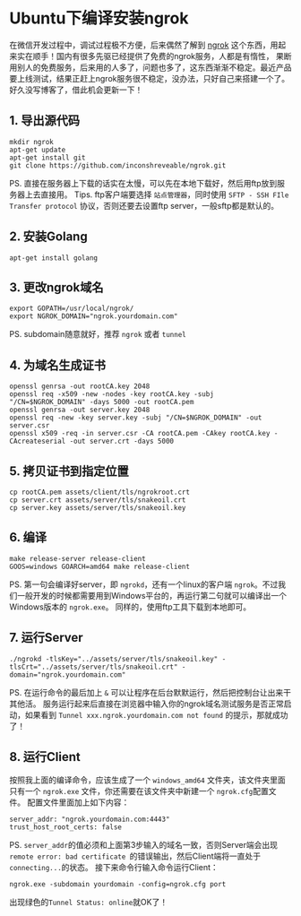 # Ubuntu下编译安装ngrok
在微信开发过程中，调试过程极不方便，后来偶然了解到 [ngrok](https://github.com/inconshreveable/ngrok) 这个东西，用起来实在顺手！国内有很多先驱已经提供了免费的ngrok服务，人都是有惰性，
果断用别人的免费服务，后来用的人多了，问题也多了，这东西渐渐不稳定。最近产品要上线测试，结果正赶上ngrok服务很不稳定，没办法，只好自己来搭建一个了。好久没写博客了，借此机会更新一下！
## 1. 导出源代码
```
mkdir ngrok
apt-get update
apt-get install git
git clone https://github.com/inconshreveable/ngrok.git
```
PS. 直接在服务器上下载的话实在太慢，可以先在本地下载好，然后用ftp放到服务器上去直接用。
Tips. ftp客户端要选择 `站点管理器`，同时使用 `SFTP - SSH FIle Transfer protocol` 协议，否则还要去设置ftp server，一般sftp都是默认的。
## 2. 安装Golang
```
apt-get install golang
```
## 3. 更改ngrok域名
```
export GOPATH=/usr/local/ngrok/
export NGROK_DOMAIN="ngrok.yourdomain.com"
```
PS. subdomain随意就好，推荐 `ngrok` 或者 `tunnel`
## 4. 为域名生成证书
```
openssl genrsa -out rootCA.key 2048
openssl req -x509 -new -nodes -key rootCA.key -subj "/CN=$NGROK_DOMAIN" -days 5000 -out rootCA.pem
openssl genrsa -out server.key 2048
openssl req -new -key server.key -subj "/CN=$NGROK_DOMAIN" -out server.csr
openssl x509 -req -in server.csr -CA rootCA.pem -CAkey rootCA.key -CAcreateserial -out server.crt -days 5000
```
## 5. 拷贝证书到指定位置
```
cp rootCA.pem assets/client/tls/ngrokroot.crt
cp server.crt assets/server/tls/snakeoil.crt
cp server.key assets/server/tls/snakeoil.key
```
## 6. 编译
```
make release-server release-client
GOOS=windows GOARCH=amd64 make release-client
```
PS. 第一句会编译好server，即 `ngrokd`，还有一个linux的客户端 `ngrok`。不过我们一般开发的时候都需要用到Windows平台的，再运行第二句就可以编译出一个Windows版本的 `ngrok.exe`。
同样的，使用ftp工具下载到本地即可。
## 7. 运行Server
```
./ngrokd -tlsKey="../assets/server/tls/snakeoil.key" -tlsCrt="../assets/server/tls/snakeoil.crt" -domain="ngrok.yourdomain.com"
```
PS. 在运行命令的最后加上 `&` 可以让程序在后台默默运行，然后把控制台让出来干其他活。
服务运行起来后直接在浏览器中输入你的ngrok域名测试服务是否正常启动，如果看到 `Tunnel xxx.ngrok.yourdomain.com not found` 的提示，那就成功了！
## 8. 运行Client
按照我上面的编译命令，应该生成了一个 `windows_amd64` 文件夹，该文件夹里面只有一个 `ngrok.exe` 文件，你还需要在该文件夹中新建一个 `ngrok.cfg`配置文件。
配置文件里面加上如下内容：
```
server_addr: "ngrok.yourdomain.com:4443"
trust_host_root_certs: false
```
PS. `server_addr`的值必须和上面第3步输入的域名一致，否则Server端会出现 `remote error: bad certificate `的错误输出，然后Client端将一直处于`connecting...`的状态。
接下来命令行输入命令运行Client：
```
ngrok.exe -subdomain yourdomain -config=ngrok.cfg port
```
出现绿色的`Tunnel Status: online`就OK了！



    
